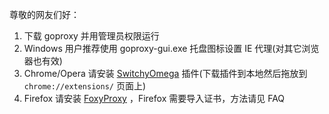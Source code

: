 尊敬的网友们好：

1. 下载 goproxy 并用管理员权限运行
1. Windows 用户推荐使用 goproxy-gui.exe 托盘图标设置 IE 代理(对其它浏览器也有效)
1. Chrome/Opera 请安装 [SwitchyOmega](SwitchyOmega.crx) 插件(下载插件到本地然后拖放到 `chrome://extensions/` 页面上)
1. Firefox 请安装 [FoxyProxy](https://addons.mozilla.org/en-US/firefox/addon/foxyproxy-standard/) ，Firefox 需要导入证书，方法请见 FAQ
